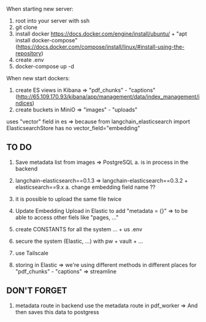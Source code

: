 When starting new server:
1) root into your server with ssh
2) git clone
3) install docker https://docs.docker.com/engine/install/ubuntu/ + "apt install docker-compose" (https://docs.docker.com/compose/install/linux/#install-using-the-repository)
4) create .env
5) docker-compose up -d



When new start dockers:
1) create ES views in Kibana => "pdf_chunks" - "captions"  (http://65.109.170.93/kibana/app/management/data/index_management/indices)
2) create buckets in MiniO => "images" - "uploads"






uses "vector" field in es => because 
from langchain_elasticsearch import ElasticsearchStore
has no
vector_field="embedding"


TO DO 
-----

1) Save metadata list from images => PostgreSQL
        a. is in process in the backend


2) langchain-elasticsearch==0.1.3 => langchain-elasticsearch==0.3.2 + elasticsearch==9.x
        a. change embedding field name ??


3) it is possible to upload the same file twice

4) Update Embedding Upload in Elastic to add "metadata = {}" => to be able to access other fiels like "pages, ..."

5) create CONSTANTS for all the system ... + us .env

6) secure the system (Elastic, ...) with pw + vault + ...

7) use Tailscale

8) storing in Elastic => we're using different methods in different places for "pdf_chunks" - "captions" => streamline




DON'T FORGET
--------------
1)  metadata route in backend use the  metadata route in pdf_worker => And then saves this data to postgress 